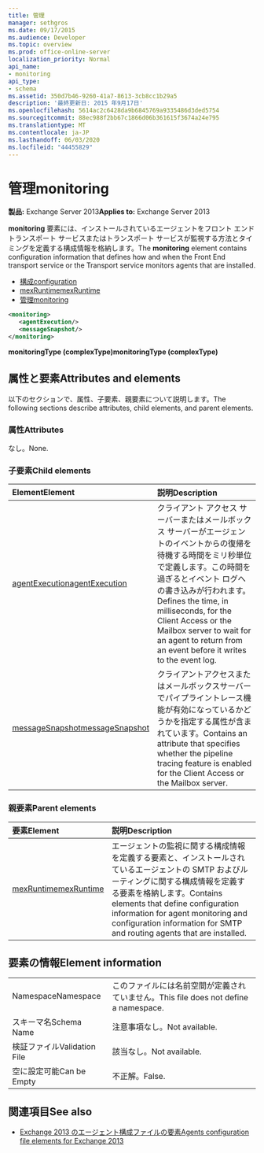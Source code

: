 ```yaml
---
title: 管理
manager: sethgros
ms.date: 09/17/2015
ms.audience: Developer
ms.topic: overview
ms.prod: office-online-server
localization_priority: Normal
api_name:
- monitoring
api_type:
- schema
ms.assetid: 350d7b46-9260-41a7-8613-3cb8cc1b29a5
description: '最終更新日: 2015 年9月17日'
ms.openlocfilehash: 5614ac2c6428da9b6845769a9335486d3ded5754
ms.sourcegitcommit: 88ec988f2bb67c1866d06b361615f3674a24e795
ms.translationtype: MT
ms.contentlocale: ja-JP
ms.lasthandoff: 06/03/2020
ms.locfileid: "44455829"
---
```

# <a name="monitoring"></a><span data-ttu-id="7eb10-103">管理</span><span class="sxs-lookup"><span data-stu-id="7eb10-103">monitoring</span></span>
  
<span data-ttu-id="7eb10-104">**製品:** Exchange Server 2013</span><span class="sxs-lookup"><span data-stu-id="7eb10-104">**Applies to:** Exchange Server 2013</span></span>
  
<span data-ttu-id="7eb10-105">**monitoring** 要素には、インストールされているエージェントをフロント エンド トランスポート サービスまたはトランスポート サービスが監視する方法とタイミングを定義する構成情報を格納します。</span><span class="sxs-lookup"><span data-stu-id="7eb10-105">The **monitoring** element contains configuration information that defines how and when the Front End transport service or the Transport service monitors agents that are installed.</span></span> 
  
- [<span data-ttu-id="7eb10-106">構成</span><span class="sxs-lookup"><span data-stu-id="7eb10-106">configuration</span></span>](configuration.md)  
- [<span data-ttu-id="7eb10-107">mexRuntime</span><span class="sxs-lookup"><span data-stu-id="7eb10-107">mexRuntime</span></span>](mexruntime.md)  
- [<span data-ttu-id="7eb10-108">管理</span><span class="sxs-lookup"><span data-stu-id="7eb10-108">monitoring</span></span>](monitoring.md)
  
```XML
<monitoring>
   <agentExecution/>
   <messageSnapshot/>
</monitoring>
```

<span data-ttu-id="7eb10-109">**monitoringType (complexType)**</span><span class="sxs-lookup"><span data-stu-id="7eb10-109">**monitoringType (complexType)**</span></span>

## <a name="attributes-and-elements"></a><span data-ttu-id="7eb10-110">属性と要素</span><span class="sxs-lookup"><span data-stu-id="7eb10-110">Attributes and elements</span></span>

<span data-ttu-id="7eb10-111">以下のセクションで、属性、子要素、親要素について説明します。</span><span class="sxs-lookup"><span data-stu-id="7eb10-111">The following sections describe attributes, child elements, and parent elements.</span></span>
  
### <a name="attributes"></a><span data-ttu-id="7eb10-112">属性</span><span class="sxs-lookup"><span data-stu-id="7eb10-112">Attributes</span></span>

<span data-ttu-id="7eb10-113">なし。</span><span class="sxs-lookup"><span data-stu-id="7eb10-113">None.</span></span>
  
### <a name="child-elements"></a><span data-ttu-id="7eb10-114">子要素</span><span class="sxs-lookup"><span data-stu-id="7eb10-114">Child elements</span></span>

|<span data-ttu-id="7eb10-115">**Element**</span><span class="sxs-lookup"><span data-stu-id="7eb10-115">**Element**</span></span>|<span data-ttu-id="7eb10-116">**説明**</span><span class="sxs-lookup"><span data-stu-id="7eb10-116">**Description**</span></span>|
|:-----|:-----|
|[<span data-ttu-id="7eb10-117">agentExecution</span><span class="sxs-lookup"><span data-stu-id="7eb10-117">agentExecution</span></span>](agentexecution.md) <br/> |<span data-ttu-id="7eb10-118">クライアント アクセス サーバーまたはメールボックス サーバーがエージェントのイベントからの復帰を待機する時間をミリ秒単位で定義します。この時間を過ぎるとイベント ログへの書き込みが行われます。</span><span class="sxs-lookup"><span data-stu-id="7eb10-118">Defines the time, in milliseconds, for the Client Access or the Mailbox server to wait for an agent to return from an event before it writes to the event log.</span></span>  <br/> |
|[<span data-ttu-id="7eb10-119">messageSnapshot</span><span class="sxs-lookup"><span data-stu-id="7eb10-119">messageSnapshot</span></span>](messagesnapshot.md) <br/> |<span data-ttu-id="7eb10-120">クライアントアクセスまたはメールボックスサーバーでパイプライントレース機能が有効になっているかどうかを指定する属性が含まれています。</span><span class="sxs-lookup"><span data-stu-id="7eb10-120">Contains an attribute that specifies whether the pipeline tracing feature is enabled for the Client Access or the Mailbox server.</span></span>  <br/> |
   
### <a name="parent-elements"></a><span data-ttu-id="7eb10-121">親要素</span><span class="sxs-lookup"><span data-stu-id="7eb10-121">Parent elements</span></span>

|<span data-ttu-id="7eb10-122">**要素**</span><span class="sxs-lookup"><span data-stu-id="7eb10-122">**Element**</span></span>|<span data-ttu-id="7eb10-123">**説明**</span><span class="sxs-lookup"><span data-stu-id="7eb10-123">**Description**</span></span>|
|:-----|:-----|
|[<span data-ttu-id="7eb10-124">mexRuntime</span><span class="sxs-lookup"><span data-stu-id="7eb10-124">mexRuntime</span></span>](mexruntime.md) <br/> |<span data-ttu-id="7eb10-125">エージェントの監視に関する構成情報を定義する要素と、インストールされているエージェントの SMTP およびルーティングに関する構成情報を定義する要素を格納します。</span><span class="sxs-lookup"><span data-stu-id="7eb10-125">Contains elements that define configuration information for agent monitoring and configuration information for SMTP and routing agents that are installed.</span></span>  <br/> |
   
## <a name="element-information"></a><span data-ttu-id="7eb10-126">要素の情報</span><span class="sxs-lookup"><span data-stu-id="7eb10-126">Element information</span></span>

|||
|:-----|:-----|
|<span data-ttu-id="7eb10-127">Namespace</span><span class="sxs-lookup"><span data-stu-id="7eb10-127">Namespace</span></span>  <br/> |<span data-ttu-id="7eb10-128">このファイルには名前空間が定義されていません。</span><span class="sxs-lookup"><span data-stu-id="7eb10-128">This file does not define a namespace.</span></span>  <br/> |
|<span data-ttu-id="7eb10-129">スキーマ名</span><span class="sxs-lookup"><span data-stu-id="7eb10-129">Schema Name</span></span>  <br/> |<span data-ttu-id="7eb10-130">注意事項なし。</span><span class="sxs-lookup"><span data-stu-id="7eb10-130">Not available.</span></span>  <br/> |
|<span data-ttu-id="7eb10-131">検証ファイル</span><span class="sxs-lookup"><span data-stu-id="7eb10-131">Validation File</span></span>  <br/> |<span data-ttu-id="7eb10-132">該当なし。</span><span class="sxs-lookup"><span data-stu-id="7eb10-132">Not available.</span></span>  <br/> |
|<span data-ttu-id="7eb10-133">空に設定可能</span><span class="sxs-lookup"><span data-stu-id="7eb10-133">Can be Empty</span></span>  <br/> |<span data-ttu-id="7eb10-134">不正解。</span><span class="sxs-lookup"><span data-stu-id="7eb10-134">False.</span></span>  <br/> |
   
## <a name="see-also"></a><span data-ttu-id="7eb10-135">関連項目</span><span class="sxs-lookup"><span data-stu-id="7eb10-135">See also</span></span>

- [<span data-ttu-id="7eb10-136">Exchange 2013 のエージェント構成ファイルの要素</span><span class="sxs-lookup"><span data-stu-id="7eb10-136">Agents configuration file elements for Exchange 2013</span></span>](agents-configuration-file-elements-for-exchange-2013.md)


